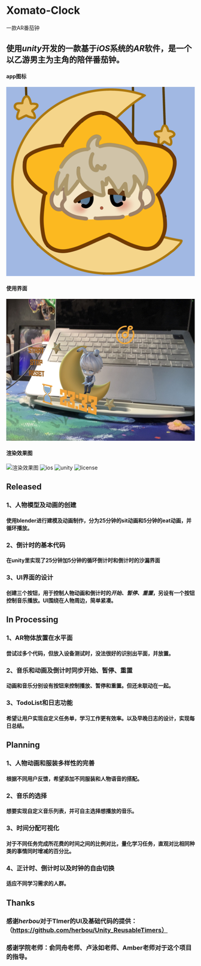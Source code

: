 # Xomato-Clock
一款AR番茄钟
## 使用*unity*开发的一款基于*iOS*系统的*AR*软件，是一个以乙游男主为主角的陪伴番茄钟。
#### app图标
![app log](https://github.com/wyao0611/Xomato-Clock/blob/main/Assets/image/starlog.png)
#### 使用界面
![使用界面](https://github.com/wyao0611/Xomato-Clock/blob/main/Assets/image/heng.jpg)
#### 渲染效果图
![渲染效果图](https://github.com/wyao0611/Xomato-Clock/blob/main/Assets/image/1.png)
![ios](https://img.shields.io/badge/suppot-IOS-green) ![unity](https://img.shields.io/badge/unity-2022.3.17-purple) ![license](https://img.shields.io/badge/license-MIT-blue)



## Released
### 1、人物模型及动画的创建
#### 使用blender进行建模及动画制作，分为25分钟的sit动画和5分钟的eat动画，并循环播放。
### 2、倒计时的基本代码
#### 在unity里实现了25分钟加5分钟的循环倒计时和倒计时的沙漏界面
### 3、UI界面的设计
#### 创建三个按钮，用于控制人物动画和倒计时的*开始、暂停、重置*，另设有一个按钮控制音乐播放。UI围绕在人物周边，简单紧凑。

## In Processing
### 1、AR物体放置在水平面
#### 尝试过多个代码，但放入设备测试时，没法很好的识别出平面，并放置。
### 2、音乐和动画及倒计时同步开始、暂停、重置
#### 动画和音乐分别设有按钮来控制播放、暂停和重置。但还未联动在一起。
### 3、TodoList和日志功能
#### 希望让用户实现自定义任务单，学习工作更有效率。以及早晚日志的设计，实现每日总结。

## Planning
### 1、人物动画和服装多样性的完善
#### 根据不同用户反馈，希望添加不同服装和人物语音的搭配。
### 2、音乐的选择
#### 想要实现自定义音乐列表，并可自主选择想播放的音乐。
### 3、时间分配可视化
#### 对于不同任务完成所花费的时间之间的比例对比，量化学习任务，直观对比相同种类的事情同时增减的百分比。
### 4、正计时、倒计时以及时钟的自由切换
#### 适应不同学习需求的人群。

## Thanks
### 感谢***herbou***对于TImer的UI及基础代码的提供：（https://github.com/herbou/Unity_ReusableTimers）
### 感谢学院老师：俞同舟老师、卢泳如老师、Amber老师对于这个项目的指导。
